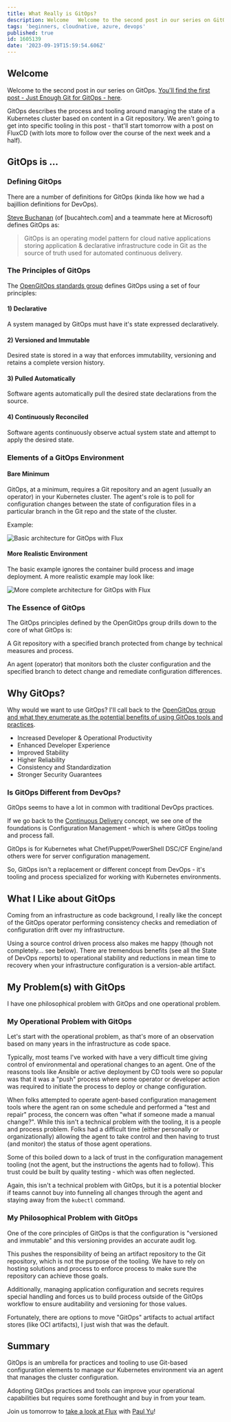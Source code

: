 ```yaml
---
title: What Really is GitOps?
description: Welcome   Welcome to the second post in our series on GitOps.  You'll find the first post -...
tags: 'beginners, cloudnative, azure, devops'
published: true
id: 1605139
date: '2023-09-19T15:59:54.606Z'
---
```

## Welcome

Welcome to the second post in our series on GitOps.  [You'll find the first post - Just Enough Git for GitOps - here](https://aka.ms/cloudnative/JustEnoughGit).

GitOps describes the process and tooling around managing the state of a Kubernetes cluster based on content in a Git repository.  We aren't going to get into specific tooling in this post - that'll start tomorrow with a post on FluxCD (with lots more to follow over the course of the next week and a half).

## GitOps is ...

### Defining GitOps

There are a number of definitions for GitOps (kinda like how we had a bajillion definitions for DevOps).

[Steve Buchanan](https://twitter.com/buchatech) (of [bucahtech.com] and a teammate here at Microsoft) defines GitOps as:

> GitOps is an operating model pattern for cloud native applications storing application & declarative infrastructure code in Git as the source of truth used for automated continuous delivery.

### The Principles of GitOps

The [OpenGitOps standards group](https://opengitops.dev/) defines GitOps using a set of four principles:

#### 1) Declarative

A system managed by GitOps must have it's state expressed declaratively.

#### 2) Versioned and Immutable

Desired state is stored in a way that enforces immutability, versioning and retains a complete version history.

#### 3) Pulled Automatically

Software agents automatically pull the desired state declarations from the source.

#### 4) Continuously Reconciled

Software agents continuously observe actual system state and attempt to apply the desired state.

### Elements of a GitOps Environment

#### Bare Minimum

GitOps, at a minimum, requires a Git repository and an agent (usually an operator) in your Kubernetes cluster.  The agent's role is to poll for configuration changes between the state of configuration files in a particular branch in the Git repo and the state of the cluster.

Example:

![Basic architecture for GitOps with Flux](https://learn.microsoft.com/en-us/azure/architecture/example-scenario/gitops-aks/media/gitops-flux.png)

#### More Realistic Environment

The basic example ignores the container build process and image deployment.  A more realistic example may look like:

![More complete architecture for GitOps with Flux](https://learn.microsoft.com/en-us/azure/architecture/example-scenario/gitops-aks/media/gitops-ci-cd-flux.png)

### The Essence of GitOps

The GitOps principles defined by the OpenGitOps group drills down to the core of what GitOps is:

A Git repository with a specified branch protected from change by technical measures and process.

An agent (operator) that monitors both the cluster configuration and the specified branch to detect change and remediate configuration differences.

## Why GitOps?

Why would we want to use GitOps? I'll call back to the [OpenGitOps group and what they enumerate as the potential benefits of using GitOps tools and practices](https://opengitops.dev/about).

* Increased Developer & Operational Productivity
* Enhanced Developer Experience
* Improved Stability
* Higher Reliability
* Consistency and Standardization
* Stronger Security Guarantees

### Is GitOps Different from DevOps?

GitOps seems to have a lot in common with traditional DevOps practices.  

If we go back to the [Continuous Delivery](https://www.continuousdelivery.com/) concept, we see one of the foundations is Configuration Management - which is where GitOps tooling and process fall.

GitOps is for Kubernetes what Chef/Puppet/PowerShell DSC/CF Engine/and others were for server configuration management.

So, GitOps isn't a replacement or different concept from DevOps - it's tooling and process specialized for working with Kubernetes environments.

## What I Like about GitOps

Coming from an infrastructure as code background, I really like the concept of the GitOps operator performing consistency checks and remediation of configuration drift over my infrastructure.

Using a source control driven process also makes me happy (though not completely... see below).  There are tremendous benefits (see all the State of DevOps reports) to operational stability and reductions in mean time to recovery when your infrastructure configuration is a version-able artifact.

## My Problem(s) with GitOps

I have one philosophical problem with GitOps and one operational problem.

### My Operational Problem with GitOps

Let's start with the operational problem, as that's more of an observation based on many years in the infrastructure as code space.

Typically, most teams I've worked with have a very difficult time giving control of environmental and operational changes to an agent. One of the reasons tools like Ansible or active deployment by CD tools were so popular was that it was a "push" process where some operator or developer action was required to initiate the process to deploy or change configuration.

When folks attempted to operate agent-based configuration management tools where the agent ran on some schedule and performed a "test and repair" process, the concern was often "what if someone made a manual change?".  While this isn't a technical problem with the tooling, it is a people and process problem.  Folks had a difficult time (either personally or organizationally) allowing the agent to take control and then having to trust (and monitor) the status of those agent operations.

Some of this boiled down to a lack of trust in the configuration management tooling (not the agent, but the instructions the agents had to follow).  This trust could be built by quality testing - which was often neglected.

Again, this isn't a technical problem with GitOps, but it is a potential blocker if teams cannot buy into funneling all changes through the agent and staying away from the `kubectl` command. 

### My Philosophical Problem with GitOps

One of the core principles of GitOps is that the configuration is "versioned and immutable" and this versioning provides an accurate audit log.

This pushes the responsibility of being an artifact repository to the Git repository, which is not the purpose of the tooling.  We have to rely on hosting solutions and process to enforce process to make sure the repository can achieve those goals.

Additionally, managing application configuration and secrets requires special handling and forces us to build process outside of the GitOps workflow to ensure auditability and versioning for those values.

Fortunately, there are options to move "GitOps" artifacts to actual artifact stores (like OCI artifacts), I just wish that was the default.

## Summary

GitOps is an umbrella for practices and tooling to use Git-based configuration elements to manage our Kubernetes environment via an agent that manages the cluster configuration.

Adopting GitOps practices and tools can improve your operational capabilities but requires some forethought and buy in from your team.

Join us tomorrow to [take a look at Flux](https://aka.ms/cloudnative/GitGoingWithGitOps) with [Paul Yu](https://dev.to/pauldotyu)!
